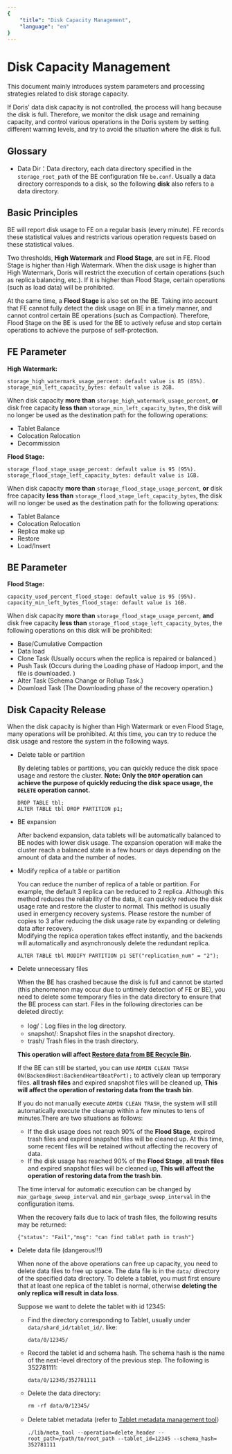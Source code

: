 ```yaml
---
{
    "title": "Disk Capacity Management",
    "language": "en"
}
---
```


<!-- 
Licensed to the Apache Software Foundation (ASF) under one
or more contributor license agreements.  See the NOTICE file
distributed with this work for additional information
regarding copyright ownership.  The ASF licenses this file
to you under the Apache License, Version 2.0 (the
"License"); you may not use this file except in compliance
with the License.  You may obtain a copy of the License at

  http://www.apache.org/licenses/LICENSE-2.0

Unless required by applicable law or agreed to in writing,
software distributed under the License is distributed on an
"AS IS" BASIS, WITHOUT WARRANTIES OR CONDITIONS OF ANY
KIND, either express or implied.  See the License for the
specific language governing permissions and limitations
under the License.
-->

# Disk Capacity Management

This document mainly introduces system parameters and processing strategies related to disk storage capacity. 

If Doris' data disk capacity is not controlled, the process will hang because the disk is full. Therefore, we monitor the disk usage and remaining capacity, and control various operations in the Doris system by setting different warning levels, and try to avoid the situation where the disk is full. 

## Glossary

* Data Dir：Data directory, each data directory specified in the `storage_root_path` of the BE configuration file `be.conf`. Usually a data directory corresponds to a disk, so the following **disk** also refers to a data directory. 

## Basic Principles

BE will report disk usage to FE on a regular basis (every minute). FE records these statistical values and restricts various operation requests based on these statistical values. 

Two thresholds, **High Watermark** and **Flood Stage**, are set in FE. Flood Stage is higher than High Watermark. When the disk usage is higher than High Watermark, Doris will restrict the execution of certain operations (such as replica balancing, etc.). If it is higher than Flood Stage, certain operations (such as load data) will be prohibited. 

At the same time, a **Flood Stage** is also set on the BE. Taking into account that FE cannot fully detect the disk usage on BE in a timely manner, and cannot control certain BE operations (such as Compaction). Therefore, Flood Stage on the BE is used for the BE to actively refuse and stop certain operations to achieve the purpose of self-protection. 

## FE Parameter

**High Watermark:**

```
storage_high_watermark_usage_percent: default value is 85 (85%).
storage_min_left_capacity_bytes: default value is 2GB.
```

When disk capacity **more than** `storage_high_watermark_usage_percent`, **or** disk free capacity **less than** `storage_min_left_capacity_bytes`, the disk will no longer be used as the destination path for the following operations:

* Tablet Balance
* Colocation Relocation
* Decommission

**Flood Stage:**

```
storage_flood_stage_usage_percent: default value is 95 (95%).
storage_flood_stage_left_capacity_bytes: default value is 1GB.
```

When disk capacity **more than** `storage_flood_stage_usage_percent`, **or** disk free capacity **less than** `storage_flood_stage_left_capacity_bytes`, the disk will no longer be used as the destination path for the following operations:
    
* Tablet Balance
* Colocation Relocation
* Replica make up
* Restore
* Load/Insert

## BE Parameter

**Flood Stage:**

```
capacity_used_percent_flood_stage: default value is 95 (95%).
capacity_min_left_bytes_flood_stage: default value is 1GB.
```

When disk capacity **more than** `storage_flood_stage_usage_percent`, **and** disk free capacity **less than** `storage_flood_stage_left_capacity_bytes`, the following operations on this disk will be prohibited:

* Base/Cumulative Compaction
* Data load
* Clone Task (Usually occurs when the replica is repaired or balanced.)
* Push Task (Occurs during the Loading phase of Hadoop import, and the file is downloaded. )
* Alter Task (Schema Change or Rollup Task.)
* Download Task (The Downloading phase of the recovery operation.)
    
## Disk Capacity Release

When the disk capacity is higher than High Watermark or even Flood Stage, many operations will be prohibited. At this time, you can try to reduce the disk usage and restore the system in the following ways. 

* Delete table or partition 

    By deleting tables or partitions, you can quickly reduce the disk space usage and restore the cluster. 
    **Note: Only the `DROP` operation can achieve the purpose of quickly reducing the disk space usage, the `DELETE` operation cannot.**

    ```
    DROP TABLE tbl;
    ALTER TABLE tbl DROP PARTITION p1;
    ```
    
* BE expansion

    After backend expansion, data tablets will be automatically balanced to BE nodes with lower disk usage. The expansion operation will make the cluster reach a balanced state in a few hours or days depending on the amount of data and the number of nodes. 
    
* Modify replica of a table or partition 

    You can reduce the number of replica of a table or partition. For example, the default 3 replica can be reduced to 2 replica. Although this method reduces the reliability of the data, it can quickly reduce the disk usage rate and restore the cluster to normal.
    This method is usually used in emergency recovery systems. Please restore the number of copies to 3 after reducing the disk usage rate by expanding or deleting data after recovery.  
    Modifying the replica operation takes effect instantly, and the backends will automatically and asynchronously delete the redundant replica. 
    
    ```
    ALTER TABLE tbl MODIFY PARTITION p1 SET("replication_num" = "2");
    ```
    
* Delete unnecessary files 

    When the BE has crashed because the disk is full and cannot be started (this phenomenon may occur due to untimely detection of FE or BE), you need to delete some temporary files in the data directory to ensure that the BE process can start.
    Files in the following directories can be deleted directly: 

    * log/：Log files in the log directory. 
    * snapshot/: Snapshot files in the snapshot directory. 
    * trash/ Trash files in the trash directory. 

    **This operation will affect [Restore data from BE Recycle Bin](./tablet-restore-tool.md).**

    If the BE can still be started, you can use `ADMIN CLEAN TRASH ON(BackendHost:BackendHeartBeatPort);` to actively clean up temporary files. **all trash files** and expired snapshot files will be cleaned up, **This will affect the operation of restoring data from the trash bin**.


    If you do not manually execute `ADMIN CLEAN TRASH`, the system will still automatically execute the cleanup within a few minutes to tens of minutes.There are two situations as follows: 
    * If the disk usage does not reach 90% of the **Flood Stage**, expired trash files and expired snapshot files will be cleaned up. At this time, some recent files will be retained without affecting the recovery of data. 
    * If the disk usage has reached 90% of the **Flood Stage**, **all trash files** and expired snapshot files will be cleaned up, **This will affect the operation of restoring data from the trash bin**.

    The time interval for automatic execution can be changed by `max_garbage_sweep_interval` and `min_garbage_sweep_interval` in the configuration items. 

    When the recovery fails due to lack of trash files, the following results may be returned: 

    ```
    {"status": "Fail","msg": "can find tablet path in trash"}
    ```

* Delete data file (dangerous!!!)

    When none of the above operations can free up capacity, you need to delete data files to free up space. The data file is in the `data/` directory of the specified data directory. To delete a tablet, you must first ensure that at least one replica of the tablet is normal, otherwise **deleting the only replica will result in data loss**. 
    
    Suppose we want to delete the tablet with id 12345: 
    
    * Find the directory corresponding to Tablet, usually under `data/shard_id/tablet_id/`. like: 

        ```data/0/12345/```
        
    * Record the tablet id and schema hash. The schema hash is the name of the next-level directory of the previous step. The following is 352781111: 

        ```data/0/12345/352781111```

    * Delete the data directory: 

        ```rm -rf data/0/12345/```

    * Delete tablet metadata (refer to [Tablet metadata management tool](./tablet-meta-tool.md)）

        ```./lib/meta_tool --operation=delete_header --root_path=/path/to/root_path --tablet_id=12345 --schema_hash= 352781111```
